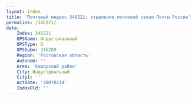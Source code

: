 ```yaml
---
layout: index
title: 'Почтовый индекс 346221: отделение почтовой связи Почты России'
permalink: /346221/
data:
    Index: 346221
    OPSName: Индустриальный
    OPSType: О
    OPSSubm: 346289
    Region: 'Ростовская область'
    Autonom: ''
    Area: 'Кашарский район'
    City: Индустриальный
    City1: ''
    ActDate: '20070214'
    IndexOld: ''
---
```

